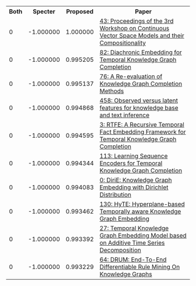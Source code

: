 <html><table><tr>
<th>Both</th>
<th>Specter</th>
<th>Proposed</th>
<th>Paper</th>
</tr>
<tr>
<td>0</td>
<td>-1.000000</td>
<td>1.000000</td>
<td><a href="https://www.semanticscholar.org/paper/e46fdce003f06b1b7af9310f8c0640c5e27b0955">43: Proceedings of the 3rd Workshop on Continuous Vector Space Models and their Compositionality</a></td>
</tr>
<tr>
<td>0</td>
<td>-1.000000</td>
<td>0.995205</td>
<td><a href="https://www.semanticscholar.org/paper/e70bcd320f96bf1b20f9102cb1db4725ecf903f5">82: Diachronic Embedding for Temporal Knowledge Graph Completion</a></td>
</tr>
<tr>
<td>0</td>
<td>-1.000000</td>
<td>0.995137</td>
<td><a href="https://www.semanticscholar.org/paper/1fb3fa2a6a8c0d7a58b1d5dee8b676104d1a5da6">76: A Re-evaluation of Knowledge Graph Completion Methods</a></td>
</tr>
<tr>
<td>0</td>
<td>-1.000000</td>
<td>0.994868</td>
<td><a href="https://www.semanticscholar.org/paper/b5c29457a90ee9af7c3b2985e9f665ce4b5b97d6">458: Observed versus latent features for knowledge base and text inference</a></td>
</tr>
<tr>
<td>0</td>
<td>-1.000000</td>
<td>0.994595</td>
<td><a href="https://www.semanticscholar.org/paper/57f3b5e3b41fac84661d49299bd255dbf1c225a3">3: RTFE: A Recursive Temporal Fact Embedding Framework for Temporal Knowledge Graph Completion</a></td>
</tr>
<tr>
<td>0</td>
<td>-1.000000</td>
<td>0.994344</td>
<td><a href="https://www.semanticscholar.org/paper/508b864a5c46a1adac622cbac877ed3bdac9aec7">113: Learning Sequence Encoders for Temporal Knowledge Graph Completion</a></td>
</tr>
<tr>
<td>0</td>
<td>-1.000000</td>
<td>0.994083</td>
<td><a href="https://www.semanticscholar.org/paper/621dd7026238c6f6df01f54f4371bf342ec94d91">0: DiriE: Knowledge Graph Embedding with Dirichlet Distribution</a></td>
</tr>
<tr>
<td>0</td>
<td>-1.000000</td>
<td>0.993462</td>
<td><a href="https://www.semanticscholar.org/paper/83d58bc46b7adb92d8750da52313f060b10f201d">130: HyTE: Hyperplane-based Temporally aware Knowledge Graph Embedding</a></td>
</tr>
<tr>
<td>0</td>
<td>-1.000000</td>
<td>0.993392</td>
<td><a href="https://www.semanticscholar.org/paper/58e1b93b18370433633152cb8825917edc2f16a6">27: Temporal Knowledge Graph Embedding Model based on Additive Time Series Decomposition</a></td>
</tr>
<tr>
<td>0</td>
<td>-1.000000</td>
<td>0.993229</td>
<td><a href="https://www.semanticscholar.org/paper/7445966ded8f38cac487314e8c6b71cdf327b047">64: DRUM: End-To-End Differentiable Rule Mining On Knowledge Graphs</a></td>
</tr>
</table></html>
